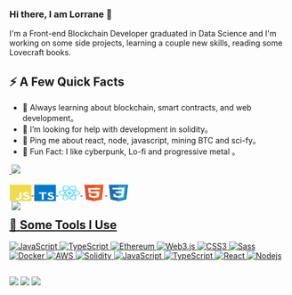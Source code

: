 ### Hi there, I am Lorrane 👋
I'm a Front-end Blockchain Developer graduated in Data Science and I'm working on some side projects, learning a couple new skills, reading some Lovecraft books.

## ⚡️ A Few Quick Facts

- 🧐 Always learning about blockchain, smart contracts, and web development。
- 🤔 I’m looking for help with development in solidity。
- 💬 Ping me about react, node, javascript, mining BTC and sci-fy。
- 🎉 Fun Fact: I like cyberpunk, Lo-fi and progressive metal 。

 <div>
  <a href="https://github.com/Aspheria">
  <img height="180em" src=""/>
  <img height="180em" src="https://github-readme-stats.vercel.app/api/top-langs/?username=Aspheria&layout=compact&langs_count=7&theme=dracula"/>
</div>
<div style="display: inline_block"><br>
  <img align="center" alt="ani-Js" height="30" width="40" src="https://raw.githubusercontent.com/devicons/devicon/master/icons/javascript/javascript-plain.svg">
  <img align="center" alt="ani-Ts" height="30" width="40" src="https://raw.githubusercontent.com/devicons/devicon/master/icons/typescript/typescript-plain.svg">
  <img align="center" alt="ani-React" height="30" width="40" src="https://raw.githubusercontent.com/devicons/devicon/master/icons/react/react-original.svg">
  <img align="center" alt="ani-HTML" height="30" width="40" src="https://raw.githubusercontent.com/devicons/devicon/master/icons/html5/html5-original.svg">
  <img align="center" alt="ani-CSS" height="30" width="40" src="https://raw.githubusercontent.com/devicons/devicon/master/icons/css3/css3-original.svg">
<img align="right" src="https://media.giphy.com/media/FqdGGgugkC4Xm/giphy.gif" width="500"/>

  
  <h2>🚀 Some Tools I Use</h2>

<p align="left">
  
  <img alt="JavaScript" src="https://img.shields.io/badge/-JavaScript-F0DB4F?style=flat-square&logo=javascript&logoColor=black" />
  <img alt="TypeScript" src="https://img.shields.io/badge/-TypeScript-007ACC?style=flat-square&logo=typescript&logoColor=white" />
  <img alt="Ethereum" src="https://img.shields.io/badge/-Ethereum-3C3C3D?style=flat-square&logo=ethereum&logoColor=white" />
  <img alt="Web3.js" src="https://img.shields.io/badge/-Web3.js-F16822?style=flat-square&logo=web3.js&logoColor=white" />
  <img alt="CSS3" src="https://img.shields.io/badge/-CSS3-1572B6?style=flat-square&logo=css3&logoColor=white" />
  <img alt="Sass" src="https://img.shields.io/badge/-Sass-CC6699?style=flat-square&logo=sass&logoColor=white" />
  <img alt="Docker" src="https://img.shields.io/badge/-Docker-2496ED?style=flat-square&logo=docker&logoColor=white" />
  <img alt="AWS" src="https://img.shields.io/badge/-Amazon%20AWS-232F3E?style=flat-square&logo=amazon-aws&logoColor=white" />
  <img alt="Solidity" src="https://img.shields.io/badge/-Solidity-BAC9F9?style=flat-square&logo=solidity&logoColor=363636" />
  <img alt="JavaScript" src="https://img.shields.io/badge/-JavaScript-F0DB4F?style=flat-square&logo=javascript&logoColor=black" />
  <img alt="TypeScript" src="https://img.shields.io/badge/-TypeScript-007ACC?style=flat-square&logo=typescript&logoColor=white" />
  <img alt="React" src="https://img.shields.io/badge/-React-45b8d8?style=flat-square&logo=react&logoColor=white" />
  <img alt="Nodejs" src="https://img.shields.io/badge/-Node.js-43853d?style=flat-square&logo=Node.js&logoColor=white" />


</div>
  </p>

  ##
 
<div> 
  
  <a href = "mailto:lorran.parrilla@gmail.com"><img src="https://img.shields.io/badge/-Gmail-%23333?style=for-the-badge&logo=gmail&logoColor=white" target="_blank"></a>
  <a href="https://www.linkedin.com/in/lorrane-p%C3%A4rrilla-03b992115/" target="_blank"><img src="https://img.shields.io/badge/-LinkedIn-%230077B5?style=for-the-badge&logo=linkedin&logoColor=white" target="_blank"></a> 
   <a href="https://open.spotify.com/user/starkilleer?si=5d79229823654bf1" target="_blank"><img src="https://img.shields.io/badge/Spotify-Spotify-brightgreen" target="_blank"></a> 
 
</div>


